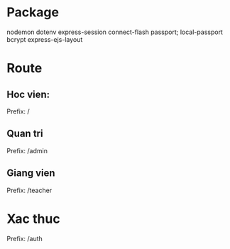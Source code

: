 # Package

nodemon
dotenv
express-session
connect-flash
passport; local-passport
bcrypt
express-ejs-layout

# Route

## Hoc vien:

Prefix: /

## Quan tri

Prefix: /admin

## Giang vien

Prefix: /teacher

# Xac thuc

Prefix: /auth
